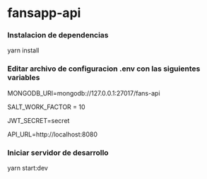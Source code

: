 # fansapp-api

### Instalacion de dependencias

yarn install

### Editar archivo de configuracion .env con las siguientes variables

MONGODB_URI=mongodb://127.0.0.1:27017/fans-api

SALT_WORK_FACTOR = 10

JWT_SECRET=secret

API_URL=http://localhost:8080

### Iniciar servidor de desarrollo

yarn start:dev